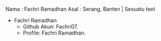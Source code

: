 Nama : Fachri Ramadhan
Asal : Serang, Banten | Sesuatu text
- Fachri Ramadhan
    - Github Akun: Fachri07.
    - Profile: Fachri Ramadhan.